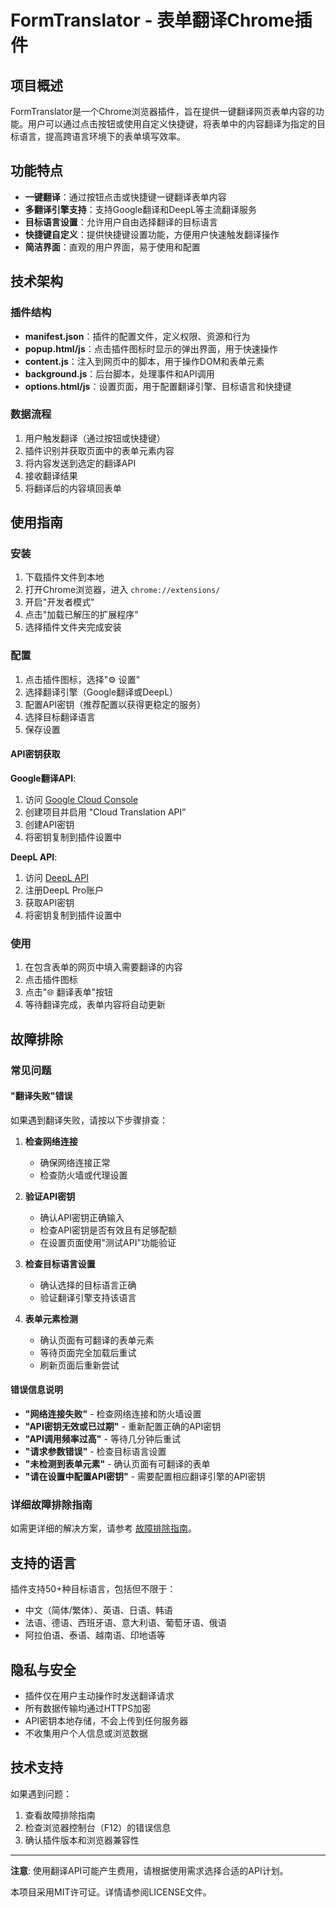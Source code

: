 # FormTranslator - 表单翻译Chrome插件

## 项目概述

FormTranslator是一个Chrome浏览器插件，旨在提供一键翻译网页表单内容的功能。用户可以通过点击按钮或使用自定义快捷键，将表单中的内容翻译为指定的目标语言，提高跨语言环境下的表单填写效率。

## 功能特点

- **一键翻译**：通过按钮点击或快捷键一键翻译表单内容
- **多翻译引擎支持**：支持Google翻译和DeepL等主流翻译服务
- **目标语言设置**：允许用户自由选择翻译的目标语言
- **快捷键自定义**：提供快捷键设置功能，方便用户快速触发翻译操作
- **简洁界面**：直观的用户界面，易于使用和配置

## 技术架构

### 插件结构

- **manifest.json**：插件的配置文件，定义权限、资源和行为
- **popup.html/js**：点击插件图标时显示的弹出界面，用于快速操作
- **content.js**：注入到网页中的脚本，用于操作DOM和表单元素
- **background.js**：后台脚本，处理事件和API调用
- **options.html/js**：设置页面，用于配置翻译引擎、目标语言和快捷键

### 数据流程

1. 用户触发翻译（通过按钮或快捷键）
2. 插件识别并获取页面中的表单元素内容
3. 将内容发送到选定的翻译API
4. 接收翻译结果
5. 将翻译后的内容填回表单


## 使用指南

### 安装

1. 下载插件文件到本地
2. 打开Chrome浏览器，进入 `chrome://extensions/`
3. 开启"开发者模式"
4. 点击"加载已解压的扩展程序"
5. 选择插件文件夹完成安装

### 配置

1. 点击插件图标，选择"⚙️ 设置"
2. 选择翻译引擎（Google翻译或DeepL）
3. 配置API密钥（推荐配置以获得更稳定的服务）
4. 选择目标翻译语言
5. 保存设置

#### API密钥获取

**Google翻译API**:
1. 访问 [Google Cloud Console](https://console.cloud.google.com/)
2. 创建项目并启用 "Cloud Translation API"
3. 创建API密钥
4. 将密钥复制到插件设置中

**DeepL API**:
1. 访问 [DeepL API](https://www.deepl.com/pro-api)
2. 注册DeepL Pro账户
3. 获取API密钥
4. 将密钥复制到插件设置中

### 使用

1. 在包含表单的网页中填入需要翻译的内容
2. 点击插件图标
3. 点击"🌐 翻译表单"按钮
4. 等待翻译完成，表单内容将自动更新

## 故障排除

### 常见问题

#### "翻译失败"错误

如果遇到翻译失败，请按以下步骤排查：

1. **检查网络连接**
   - 确保网络连接正常
   - 检查防火墙或代理设置

2. **验证API密钥**
   - 确认API密钥正确输入
   - 检查API密钥是否有效且有足够配额
   - 在设置页面使用"测试API"功能验证

3. **检查目标语言设置**
   - 确认选择的目标语言正确
   - 验证翻译引擎支持该语言

4. **表单元素检测**
   - 确认页面有可翻译的表单元素
   - 等待页面完全加载后重试
   - 刷新页面后重新尝试

#### 错误信息说明

- **"网络连接失败"** - 检查网络连接和防火墙设置
- **"API密钥无效或已过期"** - 重新配置正确的API密钥
- **"API调用频率过高"** - 等待几分钟后重试
- **"请求参数错误"** - 检查目标语言设置
- **"未检测到表单元素"** - 确认页面有可翻译的表单
- **"请在设置中配置API密钥"** - 需要配置相应翻译引擎的API密钥

### 详细故障排除指南

如需更详细的解决方案，请参考 [故障排除指南](./TROUBLESHOOTING.md)。

## 支持的语言

插件支持50+种目标语言，包括但不限于：
- 中文（简体/繁体）、英语、日语、韩语
- 法语、德语、西班牙语、意大利语、葡萄牙语、俄语
- 阿拉伯语、泰语、越南语、印地语等

## 隐私与安全

- 插件仅在用户主动操作时发送翻译请求
- 所有数据传输均通过HTTPS加密
- API密钥本地存储，不会上传到任何服务器
- 不收集用户个人信息或浏览数据

## 技术支持

如果遇到问题：
1. 查看故障排除指南
2. 检查浏览器控制台（F12）的错误信息
3. 确认插件版本和浏览器兼容性

---

**注意**: 使用翻译API可能产生费用，请根据使用需求选择合适的API计划。

本项目采用MIT许可证。详情请参阅LICENSE文件。